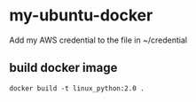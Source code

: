 # my-ubuntu-docker
Add my AWS credential to the file in ~/credential 

## build docker image
```
docker build -t linux_python:2.0 .
```